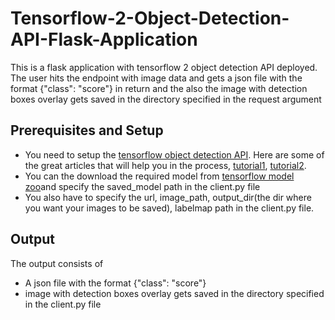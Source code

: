 # Tensorflow-2-Object-Detection-API-Flask-Application
This is a flask application with tensorflow 2 object detection API deployed. The user hits the endpoint with image data and gets a json file with the format {"class": "score"} in return and the also the image with detection boxes overlay gets saved in the directory specified in the request argument

## Prerequisites and Setup
* You need to setup the [tensorflow object detection API](https://github.com/tensorflow/models/tree/master/research/object_detection). Here are some of the great articles that will help you in the process, [tutorial1](https://medium.com/@marklabinski/installing-tensorflow-object-detection-api-on-windows-10-7a4eb83e1e7), [tutorial2](https://gilberttanner.com/blog/installing-the-tensorflow-object-detection-api).
* You can the download the required model from [tensorflow model zoo](https://github.com/tensorflow/models/blob/master/research/object_detection/g3doc/detection_model_zoo.md)and specify the saved_model path in the client.py file
* You also have to specify the url, image_path, output_dir(the dir where you want your images to be saved), labelmap path in the client.py file.

## Output
The output consists of 
* A json file with the format {"class": "score"}
* image with detection boxes overlay gets saved in the directory specified in the client.py file

